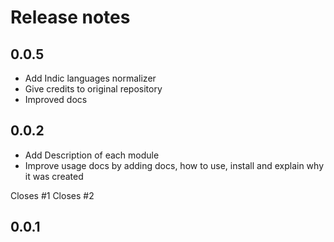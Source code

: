 # Release notes

<!-- do not remove -->

## 0.0.5

- Add Indic languages normalizer
- Give credits to original repository
- Improved docs



## 0.0.2

- Add Description of each module
- Improve usage docs by adding docs, how to use, install and explain why it was created

Closes #1
Closes #2


## 0.0.1




